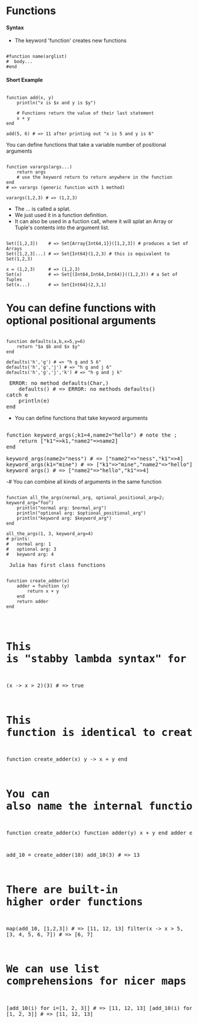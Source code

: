 Functions
==============================
#### Syntax
- The keyword 'function' creates new functions
<pre><code>
#function name(arglist)
#  body...
#end
</code></pre>

#### Short Example
<pre><code>
function add(x, y)
    println("x is $x and y is $y")

    # Functions return the value of their last statement
    x + y
end

add(5, 6) # => 11 after printing out "x is 5 and y is 6"
</code></pre>

You can define functions that take a variable number of positional arguments
<pre><code>
function varargs(args...)
    return args
    # use the keyword return to return anywhere in the function
end
# => varargs (generic function with 1 method)

varargs(1,2,3) # => (1,2,3)
</code></pre>
- The ... is called a splat.
- We just used it in a function definition.
- It can also be used in a fuction call, where it will splat an Array or Tuple's contents into the argument list.
<pre><code>
Set([1,2,3])    # => Set{Array{Int64,1}}([1,2,3]) # produces a Set of Arrays
Set([1,2,3]...) # => Set{Int64}(1,2,3) # this is equivalent to Set(1,2,3)

x = (1,2,3)     # => (1,2,3)
Set(x)          # => Set{(Int64,Int64,Int64)}((1,2,3)) # a Set of Tuples
Set(x...)       # => Set{Int64}(2,3,1)
</code></pre>

# You can define functions with optional positional arguments
<pre><code>
function defaults(a,b,x=5,y=6)
    return "$a $b and $x $y"
end

defaults('h','g') # => "h g and 5 6"
defaults('h','g','j') # => "h g and j 6"
defaults('h','g','j','k') # => "h g and j k"
</code></pre>
<pre><code<
    defaults('h') # => ERROR: no method defaults(Char,)
    defaults() # => ERROR: no methods defaults()
catch e
    println(e)
end
</code></pre>
- You can define functions that take keyword arguments
<pre><core>
function keyword_args(;k1=4,name2="hello") # note the ;
    return ["k1"=>k1,"name2"=>name2]
end

keyword_args(name2="ness") # => ["name2"=>"ness","k1"=>4]
keyword_args(k1="mine") # => ["k1"=>"mine","name2"=>"hello"]
keyword_args() # => ["name2"=>"hello","k1"=>4]
</code></pre>
-# You can combine all kinds of arguments in the same function
<pre><code>
function all_the_args(normal_arg, optional_positional_arg=2; keyword_arg="foo")
    println("normal arg: $normal_arg")
    println("optional arg: $optional_positional_arg")
    println("keyword arg: $keyword_arg")
end

all_the_args(1, 3, keyword_arg=4)
# prints:
#   normal arg: 1
#   optional arg: 3
#   keyword arg: 4
</code><pre>
 Julia has first class functions
<pre><code>
function create_adder(x)
    adder = function (y)
        return x + y
    end
    return adder
end
</code></pre>
# This is "stabby lambda syntax" for creating anonymous functions
(x -> x > 2)(3) # => true

# This function is identical to create_adder implementation above.
function create_adder(x)
    y -> x + y
end

# You can also name the internal function, if you want
function create_adder(x)
    function adder(y)
        x + y
    end
    adder
end

add_10 = create_adder(10)
add_10(3) # => 13


# There are built-in higher order functions
map(add_10, [1,2,3]) # => [11, 12, 13]
filter(x -> x > 5, [3, 4, 5, 6, 7]) # => [6, 7]

# We can use list comprehensions for nicer maps
[add_10(i) for i=[1, 2, 3]] # => [11, 12, 13]
[add_10(i) for i in [1, 2, 3]] # => [11, 12, 13]
